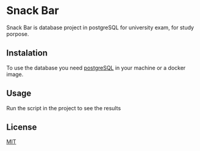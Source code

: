 # Snack Bar

Snack Bar is database project in postgreSQL for university exam, for study porpose.

## Instalation

To use the database you need [postgreSQL](https://www.postgresql.org/docs/) in your machine or a docker image.

## Usage

Run the script in the project to see the results

## License
[MIT](https://choosealicense.com/licenses/mit/)